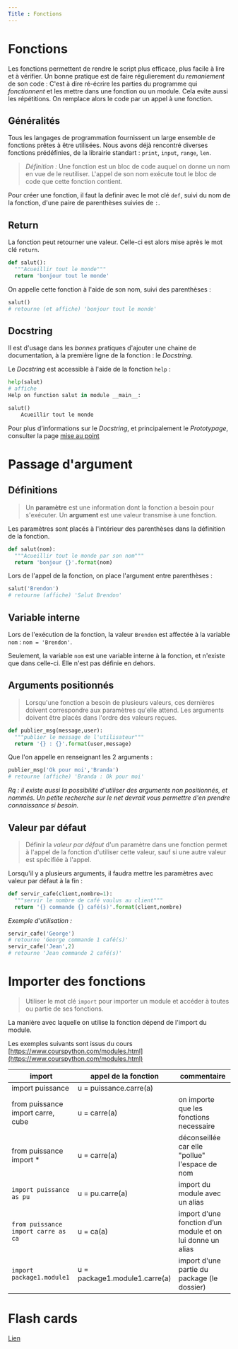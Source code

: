 ```yaml
---
Title : Fonctions
---
```


# Fonctions
Les fonctions permettent de rendre le script plus efficace, plus facile à lire et à vérifier. Un bonne pratique est de faire régulierement du *remaniement* de son code : C'est à dire ré-écrire les parties du programme qui *fonctionnent* et les mettre dans une fonction ou un module. Cela evite aussi les répétitions. On remplace alors le code par un appel à une fonction.

## Généralités
Tous les langages de programmation fournissent un large ensemble de fonctions prêtes à être utilisées. Nous avons déjà rencontré diverses fonctions prédéfinies, de la librairie standart : `print`, `input`, `range`, `len`.


> *Définition :* Une fonction est un bloc de code auquel on donne un nom en vue de le reutiliser. L'appel de son nom exécute tout le bloc de code que cette fonction contient.

Pour créer une fonction, il faut la definir avec le mot clé `def`, suivi du nom de la fonction, d'une paire de parenthèses suivies de `:`.

## Return
La fonction peut retourner une valeur. Celle-ci est alors mise après le mot clé `return`.

```python
def salut():
  """Acueillir tout le monde"""
  return 'bonjour tout le monde'
```

On appelle cette fonction à l'aide de son nom, suivi des parenthèses : 

```python
salut()
# retourne (et affiche) 'bonjour tout le monde'
```

## Docstring
Il est d'usage dans les *bonnes* pratiques d'ajouter une chaine de documentation, à la première ligne de la fonction : le *Docstring*.

Le *Docstring* est accessible à l'aide de la fonction `help` : 

```python
help(salut)
# affiche
Help on function salut in module __main__:

salut()
    Acueillir tout le monde
```

Pour plus d'informations sur le *Docstring*, et principalement le *Prototypage*, consulter la page [mise au point](/docs/NSI/langages/page5/#prototypage-d-une-fonction)

# Passage d'argument
## Définitions
> Un **paramètre** est une information dont la fonction a besoin pour s'exécuter.
> Un **argument** est une valeur transmise à une fonction.

Les paramètres sont placés à l'intérieur des parenthèses dans la définition de la fonction.

```python
def salut(nom):
  """Acueillir tout le monde par son nom"""
  return 'bonjour {}'.format(nom)
```

Lors de l'appel de la fonction, on place l'argument entre parenthèses : 

```python
salut('Brendon')
# retourne (affiche) 'Salut Brendon'
```

## Variable interne
Lors de l'exécution de la fonction, la valeur `Brendon` est affectée à la variable `nom` : `nom = 'Brendon'`.

Seulement, la variable `nom` est une variable interne à la fonction, et n'existe que dans celle-ci. Elle n'est pas définie en dehors.

## Arguments positionnés

> Lorsqu'une fonction a besoin de plusieurs valeurs, ces dernières doivent correspondre aux paramètres qu'elle attend. Les arguments doivent être placés dans l'ordre des valeurs reçues.

```python
def publier_msg(message,user):
  """publier le message de l'utilisateur"""
  return '{} : {}'.format(user,message)
```

Que l'on appelle en renseignant les 2 arguments : 

```python
publier_msg('Ok pour moi','Branda')
# retourne (affiche) 'Branda : Ok pour moi'
```

*Rq : il existe aussi la possibilité d'utiliser des arguments non positionnés, et nommés. Un petite recherche sur le net devrait vous permettre d'en prendre connaissance si besoin.*

## Valeur par défaut
> Définir la *valeur par défaut* d'un paramètre dans une fonction permet à l'appel de la fonction d'utiliser cette valeur, sauf si une autre valeur est spécifiée à l'appel. 

Lorsqu'il y a plusieurs arguments, il faudra mettre les paramètres avec valeur par défaut à la fin : 

```python
def servir_cafe(client,nombre=1):
  """servir le nombre de café voulus au client"""
  return '{} commande {} café(s)'.format(client,nombre)
```

*Exemple d'utilisation :*

```python
servir_cafe('George')
# retourne 'George commande 1 café(s)'
servir_cafe('Jean',2)
# retourne 'Jean commande 2 café(s)'
```

# Importer des fonctions
> Utiliser le mot clé `import` pour importer un module et accéder à toutes ou partie de ses fonctions.

La manière avec laquelle on utilise la fonction dépend de l'import du module.

Les exemples suivants sont issus du cours [https://www.courspython.com/modules.html](https://www.courspython.com/modules.html)

| import | appel de la fonction | commentaire |
| --- | --- | --- |
| import puissance | u = puissance.carre(a)  |  |
| from puissance import carre, cube | u = carre(a)  | on importe que les fonctions necessaire |
| from puissance import * | u = carre(a)  | déconseillée car elle "pollue" l'espace de nom |
|   `import puissance as pu`| u = pu.carre(a) | import du module avec un alias |
|  `from puissance import carre as ca`| u = ca(a) | import d'une fonction d’un module et on lui donne un alias |
| `import package1.module1`| u = package1.module1.carre(a) | import d'une partie du package (le dossier) |


# Flash cards
[Lien](/docs/python/pages/fonctions/ex1/)


